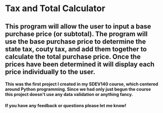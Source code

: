 # Tax and Total Calculator

## This program will allow the user to input a base purchase price (or subtotal). The program will use the base purchase price to determine the state tax, couty tax, and add them together to calculate the total purchase price. Once the prices have been determined it will display each price individually to the user.

#### This was the first project I created in my SDEV140 course, which centered around Python programming. Since we had only just begun the course this project doesn't use any data validation or anything fancy.

#### If you have any feedback or questions please let me know!
